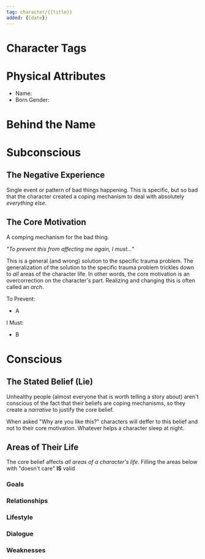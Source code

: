```yaml
---
tag: character/{{title}}
added: {{date}}
---
```


# Character Tags

# Physical Attributes

- Name:
- Born Gender:

# Behind the Name

# Subconscious

## The Negative Experience

Single event or pattern of bad things happening.
This is specific, but so bad that the character created a coping mechanism to deal with absolutely *everything else*.

## The Core Motivation

A comping mechanism for the bad thing.

*"To prevent this from affecting me again, I must..."*

This is a general (and wrong) solution to the specific trauma problem. The generalization of the solution to the specific trauma problem trickles down to *all* areas of the character life. In other words, the core motivation is an overcorrection on the character's part. Realizing and changing this is often called an *arch*.

To Prevent:
- A

I Must:
- B

# Conscious

## The Stated Belief (Lie)

Unhealthy people (almost everyone that is worth telling a story about) aren't conscious of the fact that their beliefs are coping mechanisms, so they create a *narrative* to justify the core belief.

When asked "Why are you like this?" characters will deffer to this belief and not to their core motivation. Whatever helps a character sleep at night.

## Areas of Their Life

The core belief affects *all areas of a character's life*.
Filling the areas below with "doesn't care" **IS** valid

### Goals
### Relationships
### Lifestyle
### Dialogue
### Weaknesses